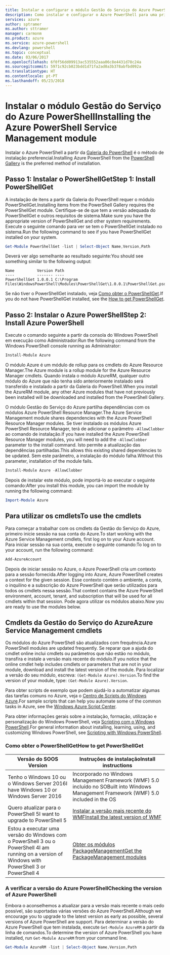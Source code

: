 ```yaml
---
title: Instalar e configurar o módulo Gestão do Serviço do Azure PowerShell | Microsoft Docs
description: Como instalar e configurar o Azure PowerShell para uma primeira utilização.
services: azure
author: sptramer
ms.author: sttramer
manager: carmonm
ms.product: azure
ms.service: azure-powershell
ms.devlang: powershell
ms.topic: conceptual
ms.date: 03/06/2017
ms.openlocfilehash: 6f0f56dd09913ac535552aaa06c8e4431d78c24a
ms.sourcegitcommit: 5971c92cb023bdd1d71fa2ad0a3b378abfbd092a
ms.translationtype: HT
ms.contentlocale: pt-PT
ms.lasthandoff: 05/23/2018
---
```

# <a name="installing-the-azure-powershell-service-management-module"></a><span data-ttu-id="2ec1f-103">Instalar o módulo Gestão do Serviço do Azure PowerShell</span><span class="sxs-lookup"><span data-stu-id="2ec1f-103">Installing the Azure PowerShell Service Management module</span></span>

<span data-ttu-id="2ec1f-104">Instalar o Azure PowerShell a partir da [Galeria do PowerShell](https://www.powershellgallery.com/) é o método de instalação preferencial.</span><span class="sxs-lookup"><span data-stu-id="2ec1f-104">Installing Azure PowerShell from the [PowerShell Gallery](https://www.powershellgallery.com/) is the preferred method of installation.</span></span>

## <a name="step-1-install-powershellget"></a><span data-ttu-id="2ec1f-105">Passo 1: Instalar o PowerShellGet</span><span class="sxs-lookup"><span data-stu-id="2ec1f-105">Step 1: Install PowerShellGet</span></span>

<span data-ttu-id="2ec1f-106">A instalação de itens a partir da Galeria do PowerShell requer o módulo PowerShellGet.</span><span class="sxs-lookup"><span data-stu-id="2ec1f-106">Installing items from the PowerShell Gallery requires the PowerShellGet module.</span></span> <span data-ttu-id="2ec1f-107">Certifique-se de que tem a versão adequada do PowerShellGet e outros requisitos de sistema.</span><span class="sxs-lookup"><span data-stu-id="2ec1f-107">Make sure you have the appropriate version of PowerShellGet and other system requirements.</span></span> <span data-ttu-id="2ec1f-108">Execute o seguinte comando para ver se tem o PowerShellGet instalado no sistema.</span><span class="sxs-lookup"><span data-stu-id="2ec1f-108">Run the following command to see if you have PowerShellGet installed on your system.</span></span>

```powershell
Get-Module PowerShellGet -list | Select-Object Name,Version,Path
```

<span data-ttu-id="2ec1f-109">Deverá ver algo semelhante ao resultado seguinte:</span><span class="sxs-lookup"><span data-stu-id="2ec1f-109">You should see something similar to the following output:</span></span>

```
Name          Version Path
----          ------- ----
PowerShellGet 1.0.0.1 C:\Program Files\WindowsPowerShell\Modules\PowerShellGet\1.0.0.1\PowerShellGet.psd1
```

<span data-ttu-id="2ec1f-110">Se não tiver o PowerShellGet instalado, veja [Como obter o PowerShellGet](#how-to-get-powershellget).</span><span class="sxs-lookup"><span data-stu-id="2ec1f-110">If you do not have PowerShellGet installed, see the [How to get PowerShellGet](#how-to-get-powershellget).</span></span>

## <a name="step-2-install-azure-powershell"></a><span data-ttu-id="2ec1f-111">Passo 2: Instalar o Azure PowerShell</span><span class="sxs-lookup"><span data-stu-id="2ec1f-111">Step 2: Install Azure PowerShell</span></span>

<span data-ttu-id="2ec1f-112">Execute o comando seguinte a partir da consola do Windows PowerShell em execução como Administrador:</span><span class="sxs-lookup"><span data-stu-id="2ec1f-112">Run the following command from the Windows PowerShell console running as Administrator:</span></span>

```powershell
Install-Module Azure
```

<span data-ttu-id="2ec1f-113">O módulo Azure é um módulo de rollup para os cmdlets do Azure Resource Manager.</span><span class="sxs-lookup"><span data-stu-id="2ec1f-113">The Azure module is a rollup module for the Azure Resource Manager cmdlets.</span></span> <span data-ttu-id="2ec1f-114">Quando instala o módulo AzureRM, qualquer outro módulo do Azure que não tenha sido anteriormente instalado será transferido e instalado a partir da Galeria do PowerShell.</span><span class="sxs-lookup"><span data-stu-id="2ec1f-114">When you install the AzureRM module, any other Azure modules that have not previously been installed will be downloaded and installed from the PowerShell Gallery.</span></span>

<span data-ttu-id="2ec1f-115">O módulo Gestão do Serviço do Azure partilha dependências com os módulos Azure PowerShell Resource Manager.</span><span class="sxs-lookup"><span data-stu-id="2ec1f-115">The Azure Service Management module shares dependencies with the Azure PowerShell Resource Manager modules.</span></span> <span data-ttu-id="2ec1f-116">Se tiver instalado os módulos Azure PowerShell Resource Manager, terá de adicionar o parâmetro `-AllowClobber` ao comando de instalação.</span><span class="sxs-lookup"><span data-stu-id="2ec1f-116">If you have installed the Azure PowerShell Resource Manager modules, you will need to add the `-AllowClobber` parameter to the install command.</span></span> <span data-ttu-id="2ec1f-117">Isto permite a atualização das dependências partilhadas.</span><span class="sxs-lookup"><span data-stu-id="2ec1f-117">This allows this existing shared dependencies to be updated.</span></span> <span data-ttu-id="2ec1f-118">Sem este parâmetro, a instalação do módulo falha.</span><span class="sxs-lookup"><span data-stu-id="2ec1f-118">Without this parameter, installation of the module fails.</span></span>

```powershell
Install-Module Azure -AllowClobber
```

<span data-ttu-id="2ec1f-119">Depois de instalar este módulo, pode importá-lo ao executar o seguinte comando:</span><span class="sxs-lookup"><span data-stu-id="2ec1f-119">After you install this module, you can import the module by running the following command:</span></span>

```powershell
Import-Module Azure
```

## <a name="to-use-the-cmdlets"></a><span data-ttu-id="2ec1f-120">Para utilizar os cmdlets</span><span class="sxs-lookup"><span data-stu-id="2ec1f-120">To use the cmdlets</span></span>

<span data-ttu-id="2ec1f-121">Para começar a trabalhar com os cmdlets da Gestão do Serviço do Azure, primeiro inicie sessão na sua conta do Azure.</span><span class="sxs-lookup"><span data-stu-id="2ec1f-121">To start working with the Azure Service Management cmdlets, first log on to your Azure account.</span></span> <span data-ttu-id="2ec1f-122">Para iniciar sessão na sua conta, execute o seguinte comando:</span><span class="sxs-lookup"><span data-stu-id="2ec1f-122">To log on to your account, run the following command:</span></span>

```powershell
Add-AzureAccount
```

<span data-ttu-id="2ec1f-123">Depois de iniciar sessão no Azure, o Azure PowerShell cria um contexto para a sessão fornecida.</span><span class="sxs-lookup"><span data-stu-id="2ec1f-123">After logging into Azure, Azure PowerShell creates a context for the given session.</span></span> <span data-ttu-id="2ec1f-124">Esse contexto contém o ambiente, a conta, o inquilino e a subscrição do Azure PowerShell que serão utilizados para todos os cmdlets nessa sessão.</span><span class="sxs-lookup"><span data-stu-id="2ec1f-124">That context contains the Azure PowerShell environment, account, tenant, and subscription that will be used for all cmdlets within that session.</span></span> <span data-ttu-id="2ec1f-125">Pode agora utilizar os módulos abaixo.</span><span class="sxs-lookup"><span data-stu-id="2ec1f-125">Now you are ready to use the modules below.</span></span>

## <a name="azure-service-management-cmdlets"></a><span data-ttu-id="2ec1f-126">Cmdlets da Gestão do Serviço do Azure</span><span class="sxs-lookup"><span data-stu-id="2ec1f-126">Azure Service Management cmdlets</span></span>

<span data-ttu-id="2ec1f-127">Os módulos do Azure PowerShell são atualizados com frequência.</span><span class="sxs-lookup"><span data-stu-id="2ec1f-127">Azure PowerShell modules are updated frequently.</span></span> <span data-ttu-id="2ec1f-128">Se reparar que a ajuda do cmdlet online inclui cmdlets ou parâmetros que não estão no módulo, transfira e instale a versão mais recente do módulo.</span><span class="sxs-lookup"><span data-stu-id="2ec1f-128">If you notice that the online cmdlet help includes cmdlets or parameters that are not in your module, download and install the latest version of the module.</span></span> <span data-ttu-id="2ec1f-129">Para localizar a versão do seu módulo, escreva: `(Get-Module Azure).Version`.</span><span class="sxs-lookup"><span data-stu-id="2ec1f-129">To find the version of your module, type: `(Get-Module Azure).Version`.</span></span>

<span data-ttu-id="2ec1f-130">Para obter scripts de exemplo que podem ajudá-lo a automatizar algumas das tarefas comuns no Azure, veja o [Centro de Scripts do Windows Azure](http://www.windowsazure.com/documentation/scripts/).</span><span class="sxs-lookup"><span data-stu-id="2ec1f-130">For sample scripts that can help you automate some of the common tasks in Azure, see the [Windows Azure Script Center](http://www.windowsazure.com/documentation/scripts/).</span></span>

<span data-ttu-id="2ec1f-131">Para obter informações gerais sobre a instalação, formação, utilização e personalização do Windows PowerShell, veja [Scripting com o Windows PowerShell](http://go.microsoft.com/fwlink/p/?linkid=320210).</span><span class="sxs-lookup"><span data-stu-id="2ec1f-131">For general information about installing, learning, using, and customizing Windows PowerShell, see [Scripting with Windows PowerShell](http://go.microsoft.com/fwlink/p/?linkid=320210).</span></span>

### <a name="how-to-get-powershellget"></a><span data-ttu-id="2ec1f-132">Como obter o PowerShellGet</span><span class="sxs-lookup"><span data-stu-id="2ec1f-132">How to get PowerShellGet</span></span>

|<span data-ttu-id="2ec1f-133">Versão do SO</span><span class="sxs-lookup"><span data-stu-id="2ec1f-133">OS Version</span></span>|<span data-ttu-id="2ec1f-134">Instruções de instalação</span><span class="sxs-lookup"><span data-stu-id="2ec1f-134">Install instructions</span></span>|
|---|---|
|<span data-ttu-id="2ec1f-135">Tenho o Windows 10 ou o Windows Server 2016</span><span class="sxs-lookup"><span data-stu-id="2ec1f-135">I have Windows 10 or Windows Server 2016</span></span>|<span data-ttu-id="2ec1f-136">Incorporado no Windows Management Framework (WMF) 5.0 incluído no SO</span><span class="sxs-lookup"><span data-stu-id="2ec1f-136">Built into Windows Management Framework (WMF) 5.0 included in the OS</span></span>|
|<span data-ttu-id="2ec1f-137">Quero atualizar para o PowerShell 5</span><span class="sxs-lookup"><span data-stu-id="2ec1f-137">I want to upgrade to PowerShell 5</span></span>|[<span data-ttu-id="2ec1f-138">Instalar a versão mais recente do WMF</span><span class="sxs-lookup"><span data-stu-id="2ec1f-138">Install the latest version of WMF</span></span>](https://www.microsoft.com/en-us/download/details.aspx?id=54616)|
|<span data-ttu-id="2ec1f-139">Estou a executar uma versão do Windows com o PowerShell 3 ou o PowerShell 4</span><span class="sxs-lookup"><span data-stu-id="2ec1f-139">I am running on a version of Windows with PowerShell 3 or PowerShell 4</span></span>|[<span data-ttu-id="2ec1f-140">Obter os módulos PackageManagement</span><span class="sxs-lookup"><span data-stu-id="2ec1f-140">Get the PackageManagement modules</span></span>](http://go.microsoft.com/fwlink/?LinkID=746217)|

<a id="helpmechoose"></a>
### <a name="checking-the-version-of-azure-powershell"></a><span data-ttu-id="2ec1f-141">A verificar a versão do Azure PowerShell</span><span class="sxs-lookup"><span data-stu-id="2ec1f-141">Checking the version of Azure PowerShell</span></span>

<span data-ttu-id="2ec1f-142">Embora o aconselhemos a atualizar para a versão mais recente o mais cedo possível, são suportadas várias versões do Azure PowerShell.</span><span class="sxs-lookup"><span data-stu-id="2ec1f-142">Although we encourage you to upgrade to the latest version as early as possible, several versions of Azure PowerShell are support.</span></span> <span data-ttu-id="2ec1f-143">Para determinar a versão do Azure PowerShell que tem instalada, execute `Get-Module AzureRM` a partir da linha de comandos.</span><span class="sxs-lookup"><span data-stu-id="2ec1f-143">To determine the version of Azure PowerShell you have installed, run `Get-Module AzureRM` from your command line.</span></span>

```powershell
Get-Module AzureRM -list | Select-Object Name,Version,Path
```
